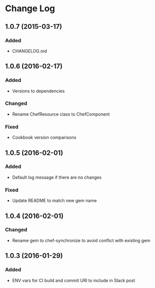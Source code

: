 # Change Log

## 1.0.7 (2015-03-17)
### Added
- CHANGELOG.md

## 1.0.6 (2016-02-17)
### Added
- Versions to dependencies

### Changed
- Rename ChefResource class to ChefComponent

### Fixed
- Cookbook version comparisons

## 1.0.5 (2016-02-01)
### Added
- Default log message if there are no changes

### Fixed
- Update README to match new gem name

## 1.0.4 (2016-02-01)
### Changed
- Rename gem to chef-synchronize to avoid conflict with existing gem

## 1.0.3 (2016-01-29)
### Added
- ENV vars for CI build and commit URl to include in Slack post

